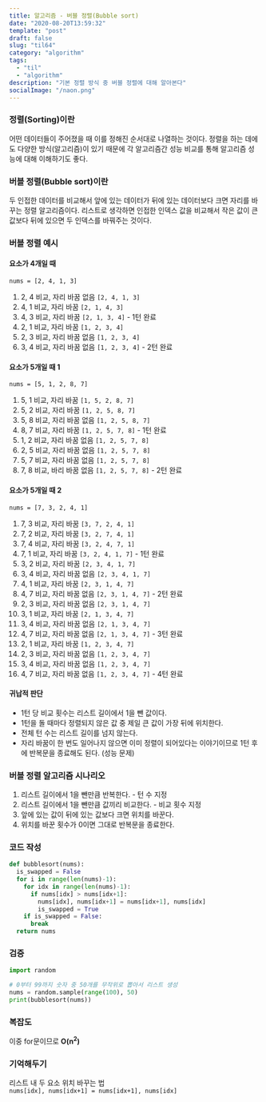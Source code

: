 ```yaml
---
title: 알고리즘 - 버블 정렬(Bubble sort)
date: "2020-08-20T13:59:32"
template: "post"
draft: false
slug: "til64"
category: "algorithm"
tags:
  - "til"
  - "algorithm"
description: "기본 정렬 방식 중 버블 정렬에 대해 알아본다"
socialImage: "/naon.png"
---
```


### 정렬(Sorting)이란
어떤 데이터들이 주어졌을 때 이를 정해진 순서대로 나열하는 것이다. 정렬을 하는 데에도 다양한 방식(알고리즘)이 있기 때문에 각 알고리즘간 성능 비교를 통해 알고리즘 성능에 대해 이해하기도 좋다.

### 버블 정렬(Bubble sort)이란
두 인접한 데이터를 비교해서 앞에 있는 데이터가 뒤에 있는 데이터보다 크면 자리를 바꾸는 정렬 알고리즘이다. 리스트로 생각하면 인접한 인덱스 값을 비교해서 작은 값이 큰 값보다 뒤에 있으면 두 인덱스를 바꿔주는 것이다.

### 버블 정렬 예시
#### 요소가 4개일 때
`nums = [2, 4, 1, 3]`

1. 2, 4 비교, 자리 바꿈 없음 `[2, 4, 1, 3]`
2. 4, 1 비교, 자리 바꿈 `[2, 1, 4, 3]`
3. 4, 3 비교, 자리 바꿈 `[2, 1, 3, 4]` - 1턴 완료
4. 2, 1 비교, 자리 바꿈 `[1, 2, 3, 4]`
5. 2, 3 비교, 자리 바꿈 없음 `[1, 2, 3, 4]`
6. 3, 4 비교, 자리 바꿈 없음 `[1, 2, 3, 4]` - 2턴 완료

#### 요소가 5개일 때 1
`nums = [5, 1, 2, 8, 7]`

1. 5, 1 비교, 자리 바꿈 `[1, 5, 2, 8, 7]`
2. 5, 2 비교, 자리 바꿈 `[1, 2, 5, 8, 7]`
3. 5, 8 비교, 자리 바꿈 없음 `[1, 2, 5, 8, 7]`
4. 8, 7 비교, 자리 바꿈 `[1, 2, 5, 7, 8]` - 1턴 완료
5. 1, 2 비교, 자리 바꿈 없음 `[1, 2, 5, 7, 8]`
6. 2, 5 비교, 자리 바꿈 없음 `[1, 2, 5, 7, 8]`
7. 5, 7 비교, 자리 바꿈 없음 `[1, 2, 5, 7, 8]`
8. 7, 8 비교, 바리 바꿈 없음 `[1, 2, 5, 7, 8]` - 2턴 완료

#### 요소가 5개일 때 2
`nums = [7, 3, 2, 4, 1]`

1. 7, 3 비교, 자리 바꿈 `[3, 7, 2, 4, 1]`
2. 7, 2 비교, 자리 바꿈 `[3, 2, 7, 4, 1]`
3. 7, 4 비교, 자리 바꿈 `[3, 2, 4, 7, 1]`
4. 7, 1 비교, 자리 바꿈 `[3, 2, 4, 1, 7]` - 1턴 완료
5. 3, 2 비교, 자리 바꿈 `[2, 3, 4, 1, 7]`
6. 3, 4 비교, 자리 바꿈 없음 `[2, 3, 4, 1, 7]`
7. 4, 1 비교, 자리 바꿈 `[2, 3, 1, 4, 7]`
8. 4, 7 비교, 자리 바꿈 없음 `[2, 3, 1, 4, 7]` - 2턴 완료
9. 2, 3 비교, 자리 바꿈 없음 `[2, 3, 1, 4, 7]`
10. 3, 1 비교, 자리 바꿈 `[2, 1, 3, 4, 7]`
11. 3, 4 비교, 자리 바꿈 없음 `[2, 1, 3, 4, 7]`
12. 4, 7 비교, 자리 바꿈 없음 `[2, 1, 3, 4, 7]` - 3턴 완료
13. 2, 1 비교, 자리 바꿈 `[1, 2, 3, 4, 7]`
14. 2, 3 비교, 자리 바꿈 없음 `[1, 2, 3, 4, 7]`
15. 3, 4 비교, 자리 바꿈 없음 `[1, 2, 3, 4, 7]`
16. 4, 7 비교, 자리 바꿈 없음 `[1, 2, 3, 4, 7]` - 4턴 완료

#### 귀납적 판단
- 1턴 당 비교 횟수는 리스트 길이에서 1을 뺀 값이다.
- 1턴을 돌 때마다 정렬되지 않은 값 중 제일 큰 값이 가장 뒤에 위치한다.
- 전체 턴 수는 리스트 길이를 넘지 않는다.
- 자리 바꿈이 한 번도 일어나지 않으면 이미 정렬이 되어있다는 이야기이므로 1턴 후에 반복문을 종료해도 된다. (성능 문제)

### 버블 정렬 알고리즘 시나리오
1. 리스트 길이에서 1을 뺀만큼 반복한다. - 턴 수 지정
2. 리스트 길이에서 1을 뺀만큼 값끼리 비교한다. - 비교 횟수 지정
3. 앞에 있는 값이 뒤에 있는 값보다 크면 위치를 바꾼다.
4. 위치를 바꾼 횟수가 0이면 그대로 반복문을 종료한다.

### 코드 작성
```python
def bubblesort(nums):
  is_swapped = False
  for i in range(len(nums)-1):
    for idx in range(len(nums)-1):
      if nums[idx] > nums[idx+1]:
        nums[idx], nums[idx+1] = nums[idx+1], nums[idx]
        is_swapped = True
    if is_swapped = False:
      break
  return nums
```

### 검증
```python
import random

# 0부터 99까지 숫자 중 50개를 무작위로 뽑아서 리스트 생성
nums = random.sample(range(100), 50)
print(bubblesort(nums))
```

### 복잡도
이중 for문이므로 **O(n<sup>2</sup>)**

### 기억해두기
리스트 내 두 요소 위치 바꾸는 법<br>
`nums[idx], nums[idx+1] = nums[idx+1], nums[idx]`